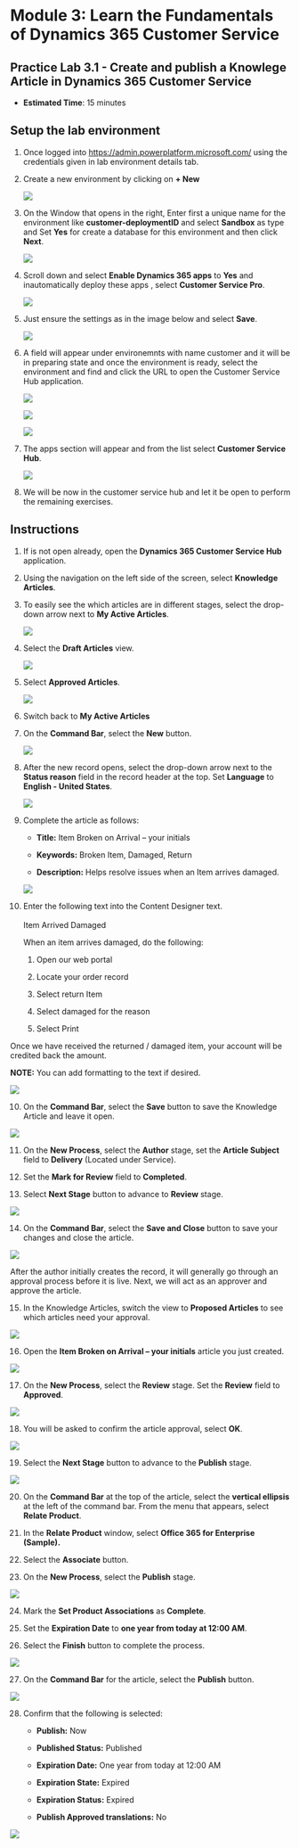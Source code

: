 Module 3: Learn the Fundamentals of Dynamics 365 Customer Service
========================

## Practice Lab 3.1 - Create and publish a Knowlege Article in Dynamics 365 Customer Service

  - **Estimated Time**: 15 minutes

## Setup the lab environment

1. Once logged into https://admin.powerplatform.microsoft.com/ using the credentials given in lab environment details tab.

2. Create a new environment by clicking on **+ New**

    ![](../images/module4/lab1/setup/1.png)
    
3. On the Window that opens in the right, Enter first a unique name for the environment like **customer-deploymentID** and select **Sandbox** as type and Set **Yes** for create a database for this environment and then click **Next**.

    ![](../images/module3/setup/1.png)
    
4. Scroll down and select **Enable Dynamics 365 apps** to **Yes** and inautomatically deploy these apps , select **Customer Service Pro**.

    ![](../images/module3/setup/2.png)

5. Just ensure the settings as in the image below and select **Save**.

    ![](../images/module3/setup/3.png)

6. A field will appear under environemnts with name customer and it will be in preparing state and once the environment is ready, select the environment and find and click the URL to open the Customer Service Hub application.

    ![](../images/module3/setup/4.png)
    
    ![](../images/module3/setup/5.png)
    
    ![](../images/module3/setup/6.png)
 
7. The apps section will appear and from the list select **Customer Service Hub**.

    ![](../images/module3/setup/7.png)
    
8. We will be now in the customer service hub and let it be open to perform the remaining exercises.

## Instructions

1. If is not open already, open the **Dynamics 365 Customer Service Hub** application. 

2. Using the navigation on the left side of the screen, select **Knowledge Articles**.

3. To easily see the which articles are in different stages, select the drop-down arrow next to **My Active Articles**.

    ![](../images/module3/lab1/4.png)

4. Select the **Draft Articles** view.

    ![](../images/module3/lab1/5.png)

5. Select **Approved Articles**.

    ![](../images/module3/lab1/6.png)

6. Switch back to **My Active Articles**

7. On the **Command Bar**, select the **New** button.

    ![](../images/module3/lab1/7.png)

8. After the new record opens, select the drop-down arrow next to the **Status reason** field in the record header at the top. Set **Language** to **English - United States**.

    ![](../images/module3/lab1/8.png)

8. Complete the article as follows:

	- **Title:** Item Broken on Arrival – your initials

	- **Keywords:** Broken Item, Damaged, Return

	- **Description:** Helps resolve issues when an Item arrives damaged. 

    ![](../images/module3/lab1/9.png)
    
9. Enter the following text into the Content Designer text.   
‎  
‎	Item Arrived Damaged

	When an item arrives damaged, do the following:

	1. Open our web portal

	2. Locate your order record

	3. Select return Item

	4. Select damaged for the reason

	5. Select Print

Once we have received the returned / damaged item, your account will be credited back the amount.

**NOTE:** You can add formatting to the text if desired. 

   ![](../images/module3/lab1/10.png)

10. On the **Command Bar**, select the **Save** button to save the Knowledge Article and leave it open.

   ![](../images/module3/lab1/11.png)

11. On the **New Process**, select the **Author** stage, set the **Article Subject** field to **Delivery** (Located under Service). 

12. Set the **Mark for Review** field to **Completed**.

13. Select **Next Stage** button to advance to **Review** stage.

   ![](../images/module3/lab1/12.png)

14. On the **Command Bar**, select the **Save and Close** button to save your changes and close the article.

   ![](../images/module3/lab1/13.png)

After the author initially creates the record, it will generally go through an approval process before it is live. Next, we will act as an approver and approve the article. 

15. In the Knowledge Articles, switch the view to **Proposed Articles** to see which articles need your approval.

   ![](../images/module3/lab1/14.png)

16. Open the **Item Broken on Arrival – your initials** article you just created.

   ![](../images/module3/lab1/15.png)

17. On the **New Process**, select the **Review** stage. Set the **Review** field to **Approved**.

   ![](../images/module3/lab1/16.png)

18. You will be asked to confirm the article approval, select **OK**. 

   ![](../images/module3/lab1/17.png)

19. Select the **Next Stage** button to advance to the **Publish** stage. 

   ![](../images/module3/lab1/18.png)

20. On the **Command Bar** at the top of the article, select the **vertical ellipsis** at the left of the command bar. From the menu that appears, select **Relate Product**. 

21. In the **Relate Product** window, select **Office 365 for Enterprise (Sample).**

22. Select the **Associate** button. 

23. On the **New Process**, select the **Publish** stage. 

   ![](../images/module3/lab1/20.png)

24. Mark the **Set Product Associations** as **Complete**. 

25. Set the **Expiration Date** to **one year from today at 12:00 AM**. 

26. Select the **Finish** button to complete the process. 

   ![](../images/module3/lab1/21.png)

27. On the **Command Bar** for the article, select the **Publish** button. 

   ![](../images/module3/lab1/22.png)

28. Confirm that the following is selected:

	- **Publish:** Now

	- **Published Status:** Published

	- **Expiration Date:** One year from today at 12:00 AM

	- **Expiration State:** Expired

	- **Expiration Status:** Expired

	- **Publish Approved translations:** No

   ![](../images/module3/lab1/23.png)
